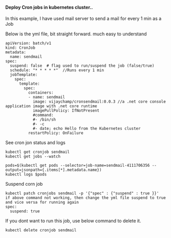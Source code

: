 ﻿#### Deploy Cron jobs in kubernetes cluster.. 

In this example, I have used mail server to send a mail for every 1 min as a Job

Below is the yml file, bit straight forward. much easy to understand

```
apiVersion: batch/v1
kind: CronJob
metadata:
  name: sendmail
spec:
  suspend: false  # flag used to run/suspend the job (false/true)
  schedule: "* * * * *"  //Runs every 1 min
  jobTemplate:
    spec:
      template:
        spec:
          containers:
          - name: sendmail
            image: vijaychamp/cronsendmail:0.0.3 //a .net core console application image with .net core runtime
            imagePullPolicy: IfNotPresent
            #command:
            #- /bin/sh
            #- -c
            #- date; echo Hello from the Kubernetes cluster
          restartPolicy: OnFailure

```

See cron jon status and logs

```
kubectl get cronjob sendmail
kubectl get jobs --watch

pods=$(kubectl get pods --selector=job-name=sendmail-4111706356 --output=jsonpath={.items[*].metadata.name})
kubectl logs $pods
```

Suspend corn job
```
kubectl patch cronjobs sendmail -p '{"spec" : {"suspend" : true }}'
if above command not working, then change the yml file suspend to true and vice versa for running again
spec:
  suspend: true

```

If you dont want to run this job, use below command to delete it.

```
kubectl delete cronjob sendmail
```

